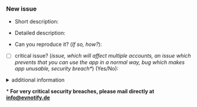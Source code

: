 ### New issue
- Short description: 
- Detailed description:

- Can you reproduce it? (_If so, how?_):

- [ ] critical issue? (_issue, which will affect multiple accounts, 
  an issue which prevents that you can use the app in a normal way,
  bug which makes app unusable, security breach*_) (Yes/No):
  
 <details>
  <summary>additional information</summary>
  

  (_such as AKey [**NEVER EVER SHARE YOUR TOKEN!**], images_ or debug data from overview -> debug icon)

</details>

\* **For very critical security breaches, please mail directly at info@evnotify.de**
